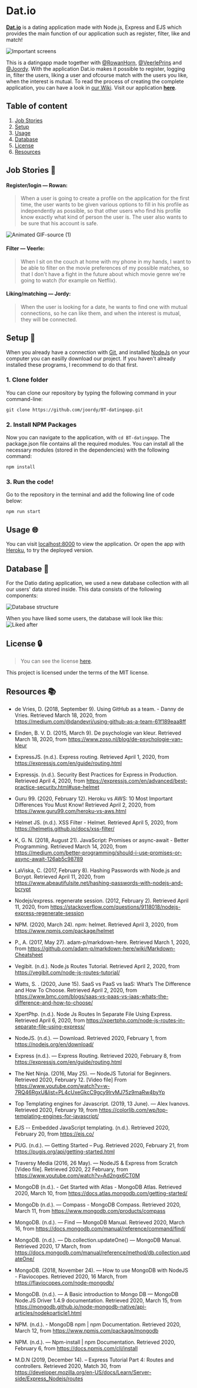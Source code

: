 # Dat.io

**[Dat.io](https://bt-datingapp.herokuapp.com/)** is a dating application made with Node.js, Express and EJS which provides the main function of our application such as register, filter, like and match!

![Important screens](https://user-images.githubusercontent.com/48051912/79166750-22eb0880-7de6-11ea-9dc1-378b769ee34b.png)

This is a datingapp made together with [@RowanHorn](https://github.com/rowanhorn1412), [@VeerlePrins](https://github.com/veerleprins) and [@Joordy](https://github.com/joordy). With the application Dat.io makes it possible to register, logging in, filter the users, liking a user and ofcourse match with the users you like, when the interest is mutual. To read the process of creating the complete application, you can have a look in [our Wiki](https://github.com/joordy/BT-datingapp/wiki). Visit our application **[here](https://bt-datingapp.herokuapp.com/)**.

## Table of content

1. [Job Stories](#job-stories)
2. [Setup](#setup)
3. [Usage](#usage)
4. [Database](#database)
5. [License](#license)
6. [Resources](#resources)

## Job Stories :speech_balloon:

#### Register/login — Rowan:

> When a user is going to create a profile on the application for the first time, the user wants to be given various options to fill in his profile as independently as possible, so that other users who find his profile know exactly what kind of person the user is. The user also wants to be sure that his account is safe.

![Animated GIF-source (1)](https://user-images.githubusercontent.com/35265583/79354218-68214e80-7f3c-11ea-8a8f-9c4f59c7f625.gif)

#### Filter — Veerle:

> When I sit on the couch at home with my phone in my hands, I want to be able to filter on the movie preferences of my possible matches, so that I don't have a fight in the future about which movie genre we're going to watch (for example on Netflix).

#### Liking/matching — Jordy:

> When the user is looking for a date, he wants to find one with mutual connections, so he can like them, and when the interest is mutual, they will be connected.

## Setup :wrench:

When you already have a connection with [Git](https://docs.gitlab.com/ee/gitlab-basics/start-using-git.html), and installed [NodeJs](https://www.webucator.com/how-to/how-install-nodejs-on-mac.cfm) on your computer you can easilly download our project. If you haven't already installed these programs, I recommend to do that first.

### 1. Clone folder

You can clone our repository by typing the following command in your command-line:

`git clone https://github.com/joordy/BT-datingapp.git`

### 2. Install NPM Packages

Now you can navigate to the application, with `cd BT-datingapp`. The package.json file contains all the required modules. You can install all the necessary modules (stored in the dependencies) with the following command:

`npm install`

### 3. Run the code!

Go to the repository in the terminal and add the following line of code below:

`npm run start`

## Usage :globe_with_meridians:

You can visit [localhost:8000](http://localhost:8000/) to view the application. Or open the app with [Heroku](https://bt-datingapp.herokuapp.com/), to try the deployed version.

## Database :floppy_disk:

For the Datio dating application, we used a new database collection with all our users' data stored inside. This data consists of the following components:

![Database structure](https://user-images.githubusercontent.com/35265583/79114896-c3104580-7d84-11ea-8581-dd5cd8118323.png)

When you have liked some users, the database will look like this:
![Liked after](https://user-images.githubusercontent.com/35265583/79119645-1f796200-7d91-11ea-9f70-e754d5a6c96e.png)

## License :lock:

> You can see the license [here](https://github.com/joordy/BT-datingapp/blob/master/LICENSE).

This project is licensed under the terms of the MIT license.

## Resources :books:

- de Vries, D. (2018, September 9). Using GitHub as a team. - Danny de Vries. Retrieved March 18, 2020, from https://medium.com/@dandevri/using-github-as-a-team-61f189eaa8ff

- Einden, B. V. D. (2015, March 9). De psychologie van kleur. Retrieved March 18, 2020, from https://www.zoso.nl/blog/de-psychologie-van-kleur

- ExpressJS. (n.d.). Express routing. Retrieved April 1, 2020, from https://expressjs.com/en/guide/routing.html

- Expressjs. (n.d.). Security Best Practices for Express in Production. Retrieved April 4, 2020, from https://expressjs.com/en/advanced/best-practice-security.html#use-helmet

- Guru 99. (2020, February 12). Heroku vs AWS: 10 Most Important Differences You Must Know! Retrieved April 2, 2020, from https://www.guru99.com/heroku-vs-aws.html

- Helmet JS. (n.d.). XSS Filter - Helmet. Retrieved April 5, 2020, from https://helmetjs.github.io/docs/xss-filter/

- K, G. N. (2018, August 21). JavaScript: Promises or async-await - Better Programming. Retrieved March 14, 2020, from https://medium.com/better-programming/should-i-use-promises-or-async-await-126ab5c98789

- LaViska, C. (2017, February 8). Hashing Passwords with Node.js and Bcrypt. Retrieved April 11, 2020, from https://www.abeautifulsite.net/hashing-passwords-with-nodejs-and-bcrypt

- Nodejs/express. regenerate session. (2012, February 2). Retrieved April 11, 2020, from https://stackoverflow.com/questions/9118018/nodejs-express-regenerate-session

- NPM. (2020, March 24). npm: helmet. Retrieved April 3, 2020, from https://www.npmjs.com/package/helmet

- P., A. (2017, May 27). adam-p/markdown-here. Retrieved March 1, 2020, from https://github.com/adam-p/markdown-here/wiki/Markdown-Cheatsheet

- Vegibit. (n.d.). Node.js Routes Tutorial. Retrieved April 2, 2020, from https://vegibit.com/node-js-routes-tutorial/

- Watts, S. . (2020, June 15). SaaS vs PaaS vs IaaS: What’s The Difference and How To Choose. Retrieved April 2, 2020, from https://www.bmc.com/blogs/saas-vs-paas-vs-iaas-whats-the-difference-and-how-to-choose/

- XpertPhp. (n.d.). Node Js Routes In Separate File Using Express. Retrieved April 6, 2020, from https://xpertphp.com/node-js-routes-in-separate-file-using-express/

- NodeJS. (n.d.). — Download. Retrieved 2020, February 1, from https://nodejs.org/en/download/

- Express (n.d.). — Express Routing. Retrieved 2020, February 8, from https://expressjs.com/en/guide/routing.html

- The Net Ninja. (2016, May 25). — NodeJS Tutorial for Beginners. Retrieved 2020, February 12. [Video file] From https://www.youtube.com/watch?v=w-7RQ46RgxU&list=PL4cUxeGkcC9gcy9lrvMJ75z9maRw4byYp

- Top Templating engines for Javascript. (2019, 13 June). — Alex Ivanovs. Retrieved 2020, February 19, from https://colorlib.com/wp/top-templating-engines-for-javascript/

- EJS -- Embedded JavaScript templating. (n.d.). Retrieved 2020, February 20, from https://ejs.co/

- PUG. (n.d.). — Getting Started – Pug. Retrieved 2020, February 21, from https://pugjs.org/api/getting-started.html

- Traversy Media (2016, 26 May). — NodeJS & Express from Scratch [Video file]. Retrieved 2020, 22 February, from https://www.youtube.com/watch?v=Ad2ngx6CT0M

- MongoDB (n.d.). - Get Started with Atlas - MongoDB Atlas. Retrieved 2020, March 10, from https://docs.atlas.mongodb.com/getting-started/

- MongoDb (n.d.). — Compass - MongoDB Compass. Retrieved 2020, March 11, from https://www.mongodb.com/products/compass

- MongoDB. (n.d.). — Find — MongoDB Manual. Retrieved 2020, March 16, from https://docs.mongodb.com/manual/reference/command/find/

- MongoDB. (n.d.). — Db.collection.updateOne() — MongoDB Manual. Retrieved 2020, 17 March, from https://docs.mongodb.com/manual/reference/method/db.collection.updateOne/

- MongoDB. (2018, November 24). — How to use MongoDB with NodeJS - Flaviocopes. Retrieved 2020, 16 March, from https://flaviocopes.com/node-mongodb/

- MongoDB. (n.d.). — A Basic introduction to Mongo DB — MongoDB Node.JS Driver 1.4.9 documentation. Retrieved 2020, March 15, from https://mongodb.github.io/node-mongodb-native/api-articles/nodekoarticle1.html

- NPM. (n.d.). - MongoDB npm | npm Documentation. Retrieved 2020, March 12, from https://www.npmjs.com/package/mongodb

- NPM. (n.d.). — Npm-install | npm Documentation. Retrieved 2020, February 6, from https://docs.npmjs.com/cli/install

- M.D.N (2019, December 14). – Express Tutorial Part 4: Routes and controllers. Retrieved 2020, Match 30, from https://developer.mozilla.org/en-US/docs/Learn/Server-side/Express_Nodejs/routes
